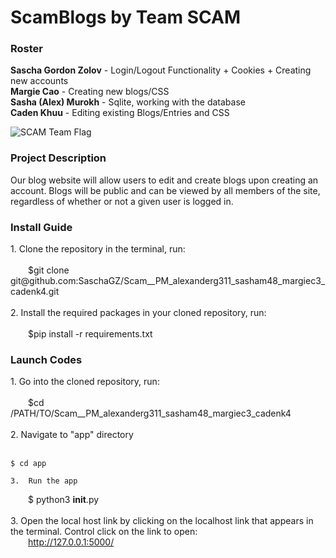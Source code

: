<h1>ScamBlogs by Team SCAM </h1>

<h3>Roster</h3>
<b>Sascha Gordon Zolov</b> - Login/Logout Functionality + Cookies + Creating new accounts <br>
<b>Margie Cao</b> - Creating new blogs/CSS <br>
<b>Sasha (Alex) Murokh</b> - Sqlite, working with the database <br>
<b>Caden Khuu</b> - Editing existing Blogs/Entries and CSS <br>

![SCAM Team Flag](https://github.com/user-attachments/assets/f505d0ac-46e9-4463-9c51-749a009e859f)

<h3>Project Description</h3>
<p>Our blog website will allow users to edit and create blogs upon creating an account. Blogs will be public and can be viewed by all members of the site, regardless of whether or not a given user is logged in.</p>

<h3>Install Guide</h3>
<p> 1. Clone the repository in the terminal, run: <br> <br>
  $git clone git@github.com:SaschaGZ/Scam__PM_alexanderg311_sasham48_margiec3_cadenk4.git <br> <br>
    2. Install the required packages in your cloned repository, run: <br> <br>
  $pip install -r requirements.txt <br>
</p>

<h3>Launch Codes</h3>
<p> 1. Go into the cloned repository, run: <br><br>
  $cd /PATH/TO/Scam__PM_alexanderg311_sasham48_margiec3_cadenk4 <br> <br>
    2. Navigate to "app" directory <br> <br>

    $ cd app

    3.  Run the app

  $ python3 __init__.py <br> <br>
    3. Open the local host link by clicking on the localhost link that appears in the terminal. Control click on the link to open: <br>
  http://127.0.0.1:5000/
</p>

